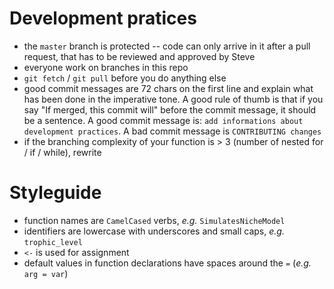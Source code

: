 # Development pratices

- the `master` branch is protected -- code can only arrive in it after a pull request, that has to be reviewed and approved by Steve
- everyone work on branches in this repo
- `git fetch` / `git pull` before you do anything else
- good commit messages are 72 chars on the first line and explain what has been done in the imperative tone. A good rule of thumb is that if you say "If merged, this commit will" before the commit message, it should be a sentence. A good commit message is: `add informations about development practices`. A bad commit message is `CONTRIBUTING changes`
- if the branching complexity of your function is > 3 (number of nested for / if / while), rewrite

# Styleguide

- function names are `CamelCased` verbs, *e.g.* `SimulatesNicheModel`
- identifiers are lowercase with underscores and small caps, *e.g.* `trophic_level`
- `<-` is used for assignment 
- default values in function declarations have spaces around the `=` (*e.g.* `arg = var`)

